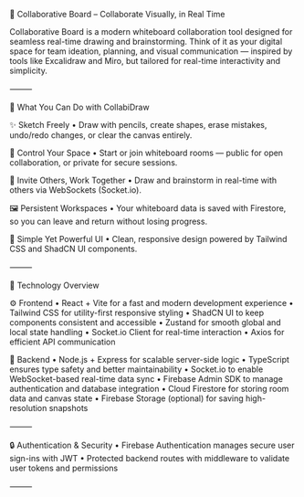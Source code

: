 🧠 Collaborative Board – Collaborate Visually, in Real Time

Collaborative Board is a modern whiteboard collaboration tool designed for seamless real-time drawing and brainstorming. Think of it as your digital space for team ideation, planning, and visual communication — inspired by tools like Excalidraw and Miro, but tailored for real-time interactivity and simplicity.

⸻

🚀 What You Can Do with CollabiDraw

✨ Sketch Freely
	•	Draw with pencils, create shapes, erase mistakes, undo/redo changes, or clear the canvas entirely.

🔐 Control Your Space
	•	Start or join whiteboard rooms — public for open collaboration, or private for secure sessions.

👥 Invite Others, Work Together
	•	Draw and brainstorm in real-time with others via WebSockets (Socket.io).

🖼️ Persistent Workspaces
	•	Your whiteboard data is saved with Firestore, so you can leave and return without losing progress.

🧠 Simple Yet Powerful UI
	•	Clean, responsive design powered by Tailwind CSS and ShadCN UI components.

⸻

🧰 Technology Overview

⚙️ Frontend
	•	React + Vite for a fast and modern development experience
	•	Tailwind CSS for utility-first responsive styling
	•	ShadCN UI to keep components consistent and accessible
	•	Zustand for smooth global and local state handling
	•	Socket.io Client for real-time interaction
	•	Axios for efficient API communication

🔧 Backend
	•	Node.js + Express for scalable server-side logic
	•	TypeScript ensures type safety and better maintainability
	•	Socket.io to enable WebSocket-based real-time data sync
	•	Firebase Admin SDK to manage authentication and database integration
	•	Cloud Firestore for storing room data and canvas state
	•	Firebase Storage (optional) for saving high-resolution snapshots

⸻

🔒 Authentication & Security
	•	Firebase Authentication manages secure user sign-ins with JWT
	•	Protected backend routes with middleware to validate user tokens and permissions

⸻
